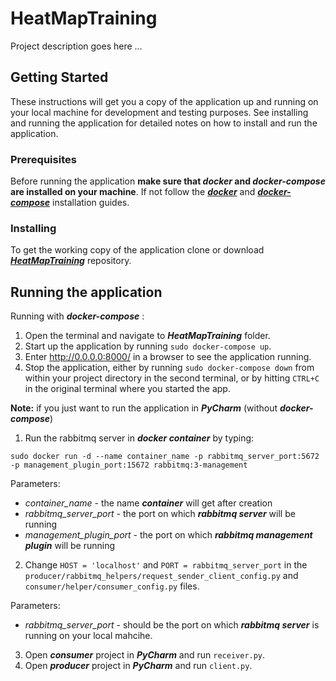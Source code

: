 # HeatMapTraining

Project description goes here ...

## Getting Started

These instructions will get you a copy of the application up and running on your local machine for development and testing purposes. 
See installing and running the application for detailed notes on how to install and run the application.

### Prerequisites

Before running the application **make sure that *docker* and *docker-compose* are installed on your machine**. If not follow the [***docker***](https://docs.docker.com/install/linux/docker-ce/ubuntu/#install-docker-ce) and [***docker-compose***](https://docs.docker.com/compose/install/#install-compose) installation guides. 


### Installing

To get the working copy of the application clone or download [***HeatMapTraining***](https://github.com/Lv-323python/HeatMapTraining) repository. 


## Running the application
Running with ***docker-compose*** :
1. Open the terminal and navigate to ***HeatMapTraining*** folder.
2. Start up the application by running ```sudo docker-compose up```.
3. Enter http://0.0.0.0:8000/ in a browser to see the application running.
4. Stop the application, either by running ```sudo docker-compose down``` from within your project directory in the second terminal, or by hitting ```CTRL+C``` in the original terminal where you started the app.

**Note:** if you just want to run the application in ***PyCharm*** (without ***docker-compose***) 
1. Run the rabbitmq server in ***docker container*** by typing:

```
sudo docker run -d --name container_name -p rabbitmq_server_port:5672 -p management_plugin_port:15672 rabbitmq:3-management
```
Parameters:
- *container_name*  -  the name ***container*** will get after creation
- *rabbitmq_server_port* - the port on which ***rabbitmq server*** will be running 
- *management_plugin_port* - the port on which ***rabbitmq management plugin*** will be running

2. Change ```HOST = 'localhost'``` and ```PORT = rabbitmq_server_port``` in the ```producer/rabbitmq_helpers/request_sender_client_config.py``` and ```consumer/helper/consumer_config.py``` files.

Parameters:
- *rabbitmq_server_port* - should be the port on which ***rabbitmq server*** is running on your local mahcihe.

3. Open ***consumer*** project in ***PyCharm*** and run ```receiver.py```.
4. Open ***producer*** project in ***PyCharm*** and run  ```client.py```.





